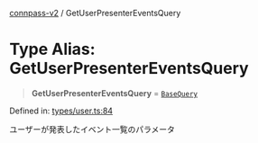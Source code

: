 [connpass-v2](../wiki/globals) / GetUserPresenterEventsQuery

# Type Alias: GetUserPresenterEventsQuery

> **GetUserPresenterEventsQuery** = [`BaseQuery`](../wiki/TypeAlias.BaseQuery)

Defined in: [types/user.ts:84](https://github.com/ryohidaka/node-connpass/blob/800ebb10fa1d025fb9b43567e6fa2b5ec8ce8b50/src/types/user.ts#L84)

ユーザーが発表したイベント一覧のパラメータ
